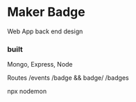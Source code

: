 # Maker Badge
Web App back end design

### built 
Mongo, Express, Node 

Routes
/events
/badge && badge/<id>
/badges

npx nodemon